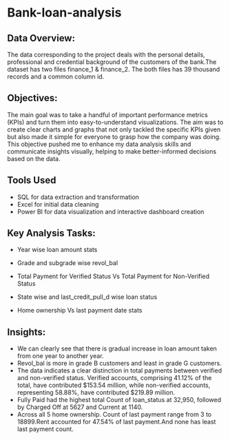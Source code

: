 # Bank-loan-analysis
## Data Overview:
The data corresponding to the project deals with the personal details, professional and credential background of the customers of the bank.The dataset has two files finance_1 & finance_2. The both files has 39 thousand records and a common column id.
## Objectives:
The main goal was to take a handful of important performance metrics (KPIs) and turn them into easy-to-understand visualizations. The aim was to create clear charts and graphs that not only tackled the specific KPIs given but also made it simple for everyone to grasp how the company was doing. This objective pushed me to enhance my data analysis skills and communicate insights visually, helping to make better-informed decisions based on the data.
## Tools Used
- SQL for data extraction and transformation
- Excel for initial data cleaning
- Power BI for data visualization and interactive dashboard creation
## Key Analysis Tasks:

- Year wise loan amount stats

- Grade and subgrade wise revol_bal

- Total Payment for Verified Status Vs Total Payment for Non-Verified Status

- State wise and last_credit_pull_d wise loan status

- Home ownership Vs last payment date stats
## Insights:

- We can clearly see that there is gradual increase in loan amount taken from one year to another year.
- Revol_bal is more in grade B customers and least in grade G customers.
- The data indicates a clear distinction in total payments between verified and non-verified status. Verified accounts, comprising 41.12% of the total, have contributed $153.54 million, while non-verified accounts, representing 58.88%, have contributed $219.89 million.
- Fully Paid had the highest total Count of loan_status at 32,950, followed by Charged Off at 5627 and Current at 1140.
- Across all 5 home ownership. Count of last payment range from 3 to 18899.Rent accounted for 47.54% of last payment.And none has least last payment count.
